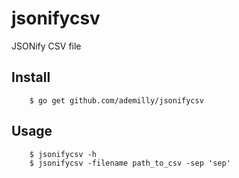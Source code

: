 # jsonifycsv

JSONify CSV file

## Install

```
    $ go get github.com/ademilly/jsonifycsv
```

## Usage

```
    $ jsonifycsv -h
    $ jsonifycsv -filename path_to_csv -sep 'sep'
```

